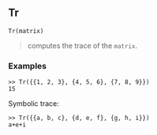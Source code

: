 ## Tr

```
Tr(matrix)
```

> computes the trace of the `matrix`.

### Examples

```
>> Tr({{1, 2, 3}, {4, 5, 6}, {7, 8, 9}})
15
```

Symbolic trace:
```
>> Tr({{a, b, c}, {d, e, f}, {g, h, i}})
a+e+i
```
  